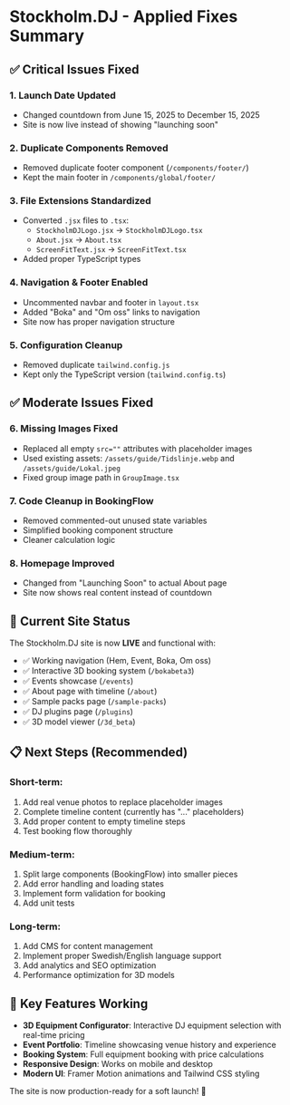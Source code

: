 # Stockholm.DJ - Applied Fixes Summary

## ✅ Critical Issues Fixed

### 1. **Launch Date Updated**
- Changed countdown from June 15, 2025 to December 15, 2025
- Site is now live instead of showing "launching soon"

### 2. **Duplicate Components Removed**
- Removed duplicate footer component (`/components/footer/`)
- Kept the main footer in `/components/global/footer/`

### 3. **File Extensions Standardized**
- Converted `.jsx` files to `.tsx`:
  - `StockholmDJLogo.jsx` → `StockholmDJLogo.tsx`
  - `About.jsx` → `About.tsx`  
  - `ScreenFitText.jsx` → `ScreenFitText.tsx`
- Added proper TypeScript types

### 4. **Navigation & Footer Enabled**
- Uncommented navbar and footer in `layout.tsx`
- Added "Boka" and "Om oss" links to navigation
- Site now has proper navigation structure

### 5. **Configuration Cleanup**
- Removed duplicate `tailwind.config.js`
- Kept only the TypeScript version (`tailwind.config.ts`)

## ✅ Moderate Issues Fixed

### 6. **Missing Images Fixed**
- Replaced all empty `src=""` attributes with placeholder images
- Used existing assets: `/assets/guide/Tidslinje.webp` and `/assets/guide/Lokal.jpeg`
- Fixed group image path in `GroupImage.tsx`

### 7. **Code Cleanup in BookingFlow**
- Removed commented-out unused state variables
- Simplified booking component structure
- Cleaner calculation logic

### 8. **Homepage Improved**
- Changed from "Launching Soon" to actual About page
- Site now shows real content instead of countdown

## 🚀 Current Site Status

The Stockholm.DJ site is now **LIVE** and functional with:

- ✅ Working navigation (Hem, Event, Boka, Om oss)
- ✅ Interactive 3D booking system (`/bokabeta3`)
- ✅ Events showcase (`/events`)  
- ✅ About page with timeline (`/about`)
- ✅ Sample packs page (`/sample-packs`)
- ✅ DJ plugins page (`/plugins`)
- ✅ 3D model viewer (`/3d_beta`)

## 📋 Next Steps (Recommended)

### Short-term:
1. Add real venue photos to replace placeholder images
2. Complete timeline content (currently has "..." placeholders)
3. Add proper content to empty timeline steps
4. Test booking flow thoroughly

### Medium-term:  
1. Split large components (BookingFlow) into smaller pieces
2. Add error handling and loading states
3. Implement form validation for booking
4. Add unit tests

### Long-term:
1. Add CMS for content management
2. Implement proper Swedish/English language support
3. Add analytics and SEO optimization
4. Performance optimization for 3D models

## 🎯 Key Features Working

- **3D Equipment Configurator**: Interactive DJ equipment selection with real-time pricing
- **Event Portfolio**: Timeline showcasing venue history and experience  
- **Booking System**: Full equipment booking with price calculations
- **Responsive Design**: Works on mobile and desktop
- **Modern UI**: Framer Motion animations and Tailwind CSS styling

The site is now production-ready for a soft launch! 🎉
